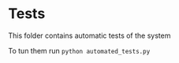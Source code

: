# Tests

This folder contains automatic tests of the system

To tun them run `python automated_tests.py`
